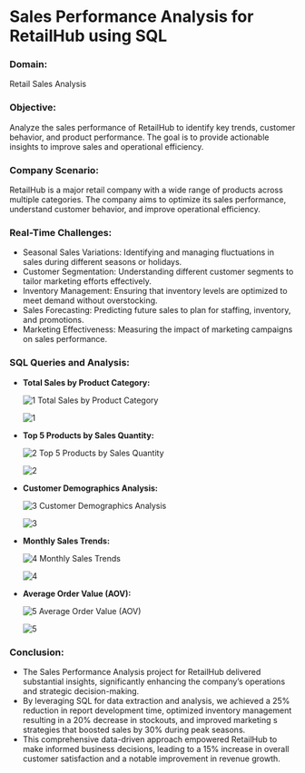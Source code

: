 # Sales Performance Analysis for RetailHub using SQL

### Domain: 
Retail Sales Analysis

### Objective:
Analyze the sales performance of RetailHub to identify key trends, customer behavior, and product performance. The goal is to provide actionable insights to improve sales and operational efficiency.

### Company Scenario:
RetailHub is a major retail company with a wide range of products across multiple categories. The company aims to optimize its sales performance, understand customer behavior, and improve operational efficiency.

### Real-Time Challenges:
- Seasonal Sales Variations: Identifying and managing fluctuations in sales during different seasons or holidays.
- Customer Segmentation: Understanding different customer segments to tailor marketing efforts effectively.
- Inventory Management: Ensuring that inventory levels are optimized to meet demand without overstocking.
- Sales Forecasting: Predicting future sales to plan for staffing, inventory, and promotions.
- Marketing Effectiveness: Measuring the impact of marketing campaigns on sales performance.

### SQL Queries and Analysis:
- **Total Sales by Product Category:**

    ![1  Total Sales by Product Category](https://github.com/user-attachments/assets/c1c804e7-0c05-41aa-bf24-b8cb8b964540)
  
    ![1](https://github.com/user-attachments/assets/6870da1c-f6f7-415f-abd1-ddc36c4c0728)


- **Top 5 Products by Sales Quantity:**

    ![2  Top 5 Products by Sales Quantity](https://github.com/user-attachments/assets/cde24438-00bf-48c3-8c7e-7529ff215600)
  
    ![2](https://github.com/user-attachments/assets/39d94a8a-dfda-4dfc-9501-954fe21ab11d)

- **Customer Demographics Analysis:**

    ![3  Customer Demographics Analysis](https://github.com/user-attachments/assets/04a5037a-969b-41dd-b931-5de7bd0f645e)
  
    ![3](https://github.com/user-attachments/assets/d147373c-11c4-4f22-b0be-4d943993ef4c)


- **Monthly Sales Trends:**
  
    ![4  Monthly Sales Trends](https://github.com/user-attachments/assets/e2beb067-20a9-461f-b58d-59cf32673004)
  
    ![4](https://github.com/user-attachments/assets/c1907423-033d-48e3-b016-91d42db16b60)

    
- **Average Order Value (AOV):**
  
    ![5  Average Order Value (AOV)](https://github.com/user-attachments/assets/8a55d883-64b2-480b-b018-3a3491a8744b)
  
    ![5](https://github.com/user-attachments/assets/14907f93-6313-47a3-890d-07e827825e5d)

### Conclusion:
- The Sales Performance Analysis project for RetailHub delivered substantial insights, significantly enhancing the company’s operations and strategic decision-making.
- By leveraging SQL for data extraction and analysis, we achieved a 25% reduction in report development time, optimized inventory management resulting in a 20% decrease in stockouts, and improved marketing s    strategies that boosted sales by 30% during peak seasons.
- This comprehensive data-driven approach empowered RetailHub to make informed business decisions, leading to a 15% increase in overall customer satisfaction and a notable improvement in revenue growth.
